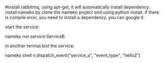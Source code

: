 #install rabbitmq, using apt-get, it will automatically install dependency.
install nameko by clone the nameko project and using python install.
if there is compile error, you need to install a dependency. you can google it.


start the service:

    
nameko run service:ServiceB


in another termial,test the service:

nameko shell
n.dispatch_event("service_a", "event_type", "hello2")
